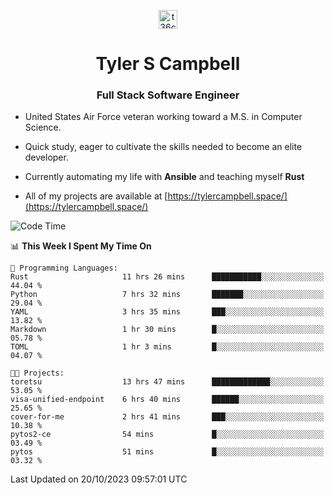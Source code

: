 <p align="center">
<a href="https://www.linkedin.com/in/t36campbell" target="blank"><img align="center" src="https://ik.imagekit.io/t36campbell/Portfolio/linkedin.png.original_m8bbGgPh6.png" alt="t36campbell" height="30" width="30" /></a>
</p>
<h1 align="center">Tyler S Campbell</h1>
<h3 align="center">Full Stack Software Engineer</h3>

* United States Air Force veteran working toward a M.S. in Computer Science.

* Quick study, eager to cultivate the skills needed to become an elite developer.

* Currently automating my life with **Ansible** and teaching myself **Rust**

* All of my projects are available at [https://tylercampbell.space/](https://tylercampbell.space/)

<!--START_SECTION:waka-->
![Code Time](http://img.shields.io/badge/Code%20Time-2%2C907%20hrs%201%20min-blue)

📊 **This Week I Spent My Time On** 

```text
💬 Programming Languages: 
Rust                     11 hrs 26 mins      ███████████░░░░░░░░░░░░░░   44.04 % 
Python                   7 hrs 32 mins       ███████░░░░░░░░░░░░░░░░░░   29.04 % 
YAML                     3 hrs 35 mins       ███░░░░░░░░░░░░░░░░░░░░░░   13.82 % 
Markdown                 1 hr 30 mins        █░░░░░░░░░░░░░░░░░░░░░░░░   05.78 % 
TOML                     1 hr 3 mins         █░░░░░░░░░░░░░░░░░░░░░░░░   04.07 % 

🐱‍💻 Projects: 
toretsu                  13 hrs 47 mins      █████████████░░░░░░░░░░░░   53.05 % 
visa-unified-endpoint    6 hrs 40 mins       ██████░░░░░░░░░░░░░░░░░░░   25.65 % 
cover-for-me             2 hrs 41 mins       ███░░░░░░░░░░░░░░░░░░░░░░   10.38 % 
pytos2-ce                54 mins             █░░░░░░░░░░░░░░░░░░░░░░░░   03.49 % 
pytos                    51 mins             █░░░░░░░░░░░░░░░░░░░░░░░░   03.32 % 
```


 Last Updated on 20/10/2023 09:57:01 UTC
<!--END_SECTION:waka-->
